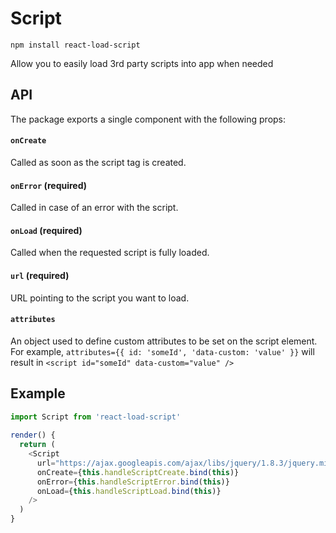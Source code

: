 #  Script

`npm install react-load-script`

Allow you to easily load 3rd party scripts into app when needed

## API

The package exports a single component with the following props:

#### `onCreate`

Called as soon as the script tag is created.

#### `onError` (required)

Called in case of an error with the script.

#### `onLoad` (required)

Called when the requested script is fully loaded.

#### `url` (required)

URL pointing to the script you want to load.

#### `attributes`

An object used to define custom attributes to be set on the script element. For example, `attributes={{ id: 'someId', 'data-custom: 'value' }}` will result in `<script id="someId" data-custom="value" />`

## Example

```javascript
import Script from 'react-load-script'
 
render() {
  return (
    <Script
      url="https://ajax.googleapis.com/ajax/libs/jquery/1.8.3/jquery.min.js"
      onCreate={this.handleScriptCreate.bind(this)}
      onError={this.handleScriptError.bind(this)}
      onLoad={this.handleScriptLoad.bind(this)}
    />
  )
}
```